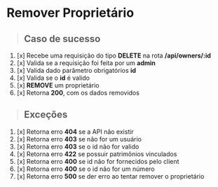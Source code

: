 # Remover Proprietário

> ## Caso de sucesso

1. [x] Recebe uma requisição do tipo **DELETE** na rota **/api/owners/:id**
2. [x] Valida se a requisição foi feita por um **admin**
3. [x] Valida dado parâmetro obrigatórios **id**
4. [x] Valida se o **id** é valido
5. [x] **REMOVE** um proprietário
6. [x] Retorna **200**, com os dados removidos

> ## Exceções

1. [x] Retorna erro **404** se a API não existir
2. [x] Retorna erro **403** se não for um usuário
2. [x] Retorna erro **403** se o id não for valido
3. [x] Retorna erro **422** se possuir patrimônios vinculados
4. [x] Retorna erro **400** se id não for fornecidos pelo client
5. [x] Retorna erro **400** se o id não for um número
6. [x] Retorna erro **500** se der erro ao tentar remover o proprietário